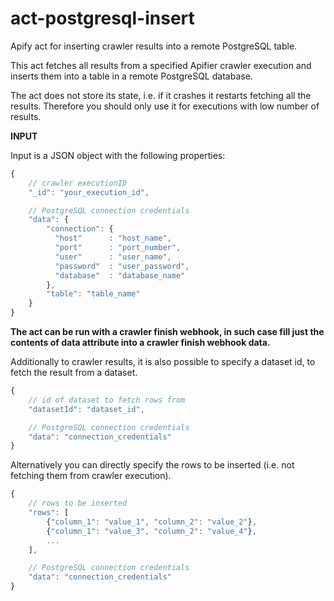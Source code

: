 # act-postgresql-insert

Apify act for inserting crawler results into a remote PostgreSQL table.

This act fetches all results from a specified Apifier crawler execution and inserts them into
a table in a remote PostgreSQL database.

The act does not store its state, i.e. if it crashes it restarts fetching all the results.
Therefore you should only use it for executions with low number of results.

**INPUT**

Input is a JSON object with the following properties:

```javascript
{
    // crawler executionID
    "_id": "your_execution_id",

    // PostgreSQL connection credentials
    "data": {
        "connection": {
          "host"      : "host_name",
          "port"      : "port_number",
          "user"      : "user_name",
          "password"  : "user_password",
          "database"  : "database_name"
        },
        "table": "table_name"
    }
}
```

__The act can be run with a crawler finish webhook, in such case fill just the contents of data 
attribute into a crawler finish webhook data.__

Additionally to crawler results, it is also possible to specify a dataset id, to fetch the result from a dataset.
```javascript
{
    // id of dataset to fetch rows from
    "datasetId": "dataset_id",

    // PostgreSQL connection credentials
    "data": "connection_credentials"
}
```

Alternatively you can directly specify the rows to be inserted (i.e. not fetching them from crawler execution).
```javascript
{
    // rows to be inserted
    "rows": [
        {"column_1": "value_1", "column_2": "value_2"},
        {"column_1": "value_3", "column_2": "value_4"},
        ...
    ],

    // PostgreSQL connection credentials
    "data": "connection_credentials"
}
```
